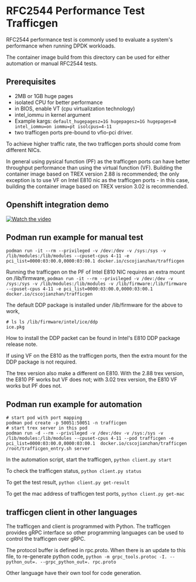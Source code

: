 
# RFC2544 Performance Test Trafficgen 

RFC2544 performance test is commonly used to evaluate a system's performance when running DPDK workloads.

The container image build from this directory can be used for either automation or manual RFC2544 tests.

## Prerequisites
+ 2MB or 1GB huge pages
+ isolated CPU for better performance
+ in BIOS, enable VT (cpu virtualization technology)
+ intel_iommu in kernel argument
+ Example kargs: `default_hugepagesz=1G hugepagesz=1G hugepages=8 intel_iommu=on iommu=pt isolcpus=4-11`
+ two trafficgen ports pre-bound to vfio-pci driver.

To achieve higher traffic rate, the two trafficgen ports should come from different NICs.

In general using pysical function (PF) as the trafficgen ports can have better throughput performance than using the virtual function (VF). Building the container image based on TREX version 2.88 is recommended; the only exception is to use VF on Intel E810 nic as the trafficgen ports - in this case, building the container image based on TREX version 3.02 is recommended.   

## Openshift integration demo

[![Watch the video](https://img.youtube.com/vi/C5s9DZC3D6c/maxresdefault.jpg)](https://youtu.be/C5s9DZC3D6c)

## Podman run example for manual test

`podman run -it --rm --privileged -v /dev:/dev -v /sys:/sys -v /lib/modules:/lib/modules --cpuset-cpus 4-11 -e pci_list=0000:03:00.0,0000:03:00.1 docker.io/cscojianzhan/trafficgen`

Running the trafficgen on the PF of Intel E810 NIC requires an extra mount on /lib/firmware,
`podman run -it --rm --privileged -v /dev:/dev -v /sys:/sys -v /lib/modules:/lib/modules -v /lib/firmware:/lib/firmware --cpuset-cpus 4-11 -e pci_list=0000:03:00.0,0000:03:00.1 docker.io/cscojianzhan/trafficgen`

The default DDP package is installed under /lib/firmware for the above to work,
```
# ls ls /lib/firmware/intel/ice/ddp
ice.pkg
```

How to install the DDP packet can be found in Intel's E810 DDP package release note.

If using VF on the E810 as the trafficgen ports, then the extra mount for the DDP package is not required.

The trex version also make a different on E810. With the 2.88 trex version, the E810 PF works but VF does not; with 3.02 trex version, the E810 VF works but PF does not.
 
## Podman run example for automation

```
# start pod with port mapping
podman pod create -p 50051:50051 -n trafficgen
# start trex server in this pod
podman run -d --rm --privileged -v /dev:/dev -v /sys:/sys -v /lib/modules:/lib/modules --cpuset-cpus 4-11 --pod trafficgen -e pci_list=0000:03:00.0,0000:03:00.1  docker.io/cscojianzhan/trafficgen /root/trafficgen_entry.sh server
```

In the automation script, start the trafficgen,
`python client.py start`

To check the trafficgen status,
`python client.py status`

To get the test result,
`python client.py get-result`

To get the mac address of trafficgen test ports,
`python client.py get-mac`

## trafficgen client in other languages

The trafficgen and client is programmed with Python. The trafficgen provides gRPC 
interface so other programming languages can be used to control the trafficgen 
over gRPC.

The protocol buffer is defined in rpc.proto. When there is an update to this file, to 
re-generate python code,
`python -m grpc_tools.protoc -I. --python_out=. --grpc_python_out=. rpc.proto`

Other language have their own tool for code generation.

